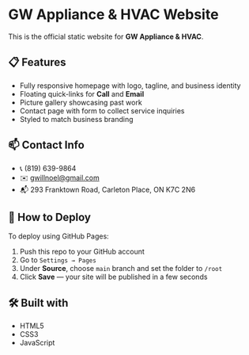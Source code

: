 # GW Appliance & HVAC Website

This is the official static website for **GW Appliance & HVAC**.

## 📋 Features

- Fully responsive homepage with logo, tagline, and business identity
- Floating quick-links for **Call** and **Email**
- Picture gallery showcasing past work
- Contact page with form to collect service inquiries
- Styled to match business branding

## 📫 Contact Info

- 📞 (819) 639-9864  
- ✉️ gwillnoel@gmail.com  
- 📬 293 Franktown Road, Carleton Place, ON K7C 2N6

## 🚀 How to Deploy

To deploy using GitHub Pages:

1. Push this repo to your GitHub account
2. Go to `Settings → Pages`
3. Under **Source**, choose `main` branch and set the folder to `/root`
4. Click **Save** — your site will be published in a few seconds

## 🛠️ Built with

- HTML5
- CSS3
- JavaScript
